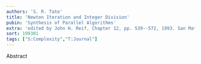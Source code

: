 ```yaml
---
authors: 'S. R. Tate'
title: 'Newton Iteration and Integer Division'
pubin: 'Synthesis of Parallel Algorithms'
extra: 'edited by John H. Reif, Chapter 12, pp. 539--572, 1993. San Mateo, CA: Morgan Kaufmann Publishers'
sort: 199301
tags: ["S:Complexity","T:Journal"]
---
```

Abstract



